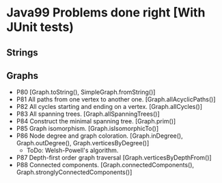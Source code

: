 # Java99 Problems done right [With JUnit tests)

## Strings

## Graphs

* P80 [Graph.toString(), SimpleGraph.fromString()]
* P81 All paths from one vertex to another one. [Graph.allAcyclicPaths()]
* P82 All cycles starting and ending on a vertex. [Graph.allCycles()]
* P83 All spanning trees. [Graph.allSpanningTrees()]
* P84 Construct the minimal spanning tree. [Graph.prim()]
* P85 Graph isomorphism. [Graph.isIsomorphicTo()]
* P86 Node degree and graph coloration. [Graph.inDegree(), Graph.outDegree(), Graph.verticesByDegree()]
  - ToDo: Welsh-Powell's algorithm.
* P87 Depth-first order graph traversal [Graph.verticesByDepthFrom()]
* P88 Connected components. [Graph.connectedComponents(), Graph.stronglyConnectedComponents()]